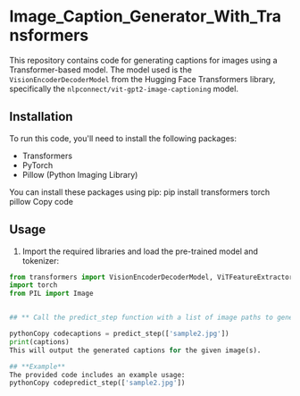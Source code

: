 # Image_Caption_Generator_With_Transformers

This repository contains code for generating captions for images using a Transformer-based model. The model used is the `VisionEncoderDecoderModel` from the Hugging Face Transformers library, specifically the `nlpconnect/vit-gpt2-image-captioning` model.

## Installation

To run this code, you'll need to install the following packages:

- Transformers
- PyTorch
- Pillow (Python Imaging Library)

You can install these packages using pip:
pip install transformers torch pillow
Copy code
## Usage

1. Import the required libraries and load the pre-trained model and tokenizer:

```python
from transformers import VisionEncoderDecoderModel, ViTFeatureExtractor, AutoTokenizer
import torch
from PIL import Image


## ** Call the predict_step function with a list of image paths to generate captions:**

pythonCopy codecaptions = predict_step(['sample2.jpg'])
print(captions)
This will output the generated captions for the given image(s).

## **Example**
The provided code includes an example usage:
pythonCopy codepredict_step(['sample2.jpg'])
